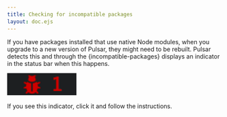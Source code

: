 ```yaml
---
title: Checking for incompatible packages
layout: doc.ejs
---
```


If you have packages installed that use native Node modules, when you upgrade to a new version of Pulsar, they might need to be rebuilt. Pulsar detects this and through the {incompatible-packages} displays an indicator in the status bar when this happens.

![Incompatible Packages Status Bar Indicator](/img/atom/incompatible-packages-indicator.png "Incompatible Packages Status Bar Indicator")

If you see this indicator, click it and follow the instructions.
